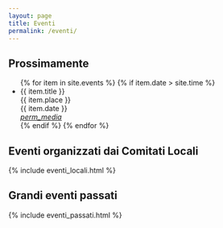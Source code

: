 ```yaml
---
layout: page
title: Eventi
permalink: /eventi/
---
```


## Prossimamente
<ul class="collection">
    {% for item in site.events %}
        {% if item.date > site.time %}
            <li class="collection-item">{{ item.title }}
                <div class="chip">{{ item.place }}</div><div class="chip">{{ item.date }}</div>
                <a href="{ item.cover }" class="secondary-content"><i class="material-icons">perm_media</i></a>
            </li>
        {% endif %}
    {% endfor %}
</ul>
    
## Eventi organizzati dai Comitati Locali

{% include eventi_locali.html %}

## Grandi eventi passati

{% include eventi_passati.html %}

